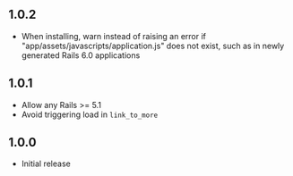 ## 1.0.2

* When installing, warn instead of raising an error if
  "app/assets/javascripts/application.js" does not exist, such as in
  newly generated Rails 6.0 applications


## 1.0.1

* Allow any Rails >= 5.1
* Avoid triggering load in `link_to_more`


## 1.0.0

* Initial release
